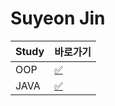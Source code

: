 # Suyeon Jin

|Study|바로가기|
|---|---|
|OOP|[:white_check_mark:](../jsy/oop.md)|
|JAVA|[:white_check_mark:](../jsy/java.md)|